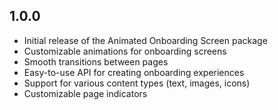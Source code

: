 ## 1.0.0

* Initial release of the Animated Onboarding Screen package
* Customizable animations for onboarding screens
* Smooth transitions between pages
* Easy-to-use API for creating onboarding experiences
* Support for various content types (text, images, icons)
* Customizable page indicators